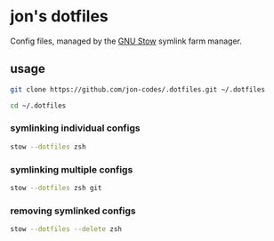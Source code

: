 # jon's dotfiles

Config files, managed by the [GNU Stow](https://www.gnu.org/software/stow/) symlink farm manager.

## usage

```bash
git clone https://github.com/jon-codes/.dotfiles.git ~/.dotfiles

cd ~/.dotfiles
```

### symlinking individual configs

```bash
stow --dotfiles zsh
```

### symlinking multiple configs

```bash
stow --dotfiles zsh git
```

### removing symlinked configs

```bash
stow --dotfiles --delete zsh
```

